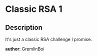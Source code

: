 # Classic RSA 1

## Description

  It's just a classic RSA challenge I promise.

  **author**: GremlinBoi